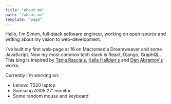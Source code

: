 ```yaml
---
title: "About me"
path: "/about-me"
template: "page"
---
```


Hello, I`m Simon, full-stack software engineer, working on open-source and writing about my vision to web-development.

I`ve built my first web-page at 16 on Macromedia Dreamweaver and some JavaScript. Now my most common tech stack is React, Django, GraphQL. 
This blog is inspired by [Tania Rascia's](https://www.taniarascia.com/), [Kalle Hallden's](https://www.youtube.com/channel/UCWr0mx597DnSGLFk1WfvSkQ/channels) and [Dan Abramov's](https://overreacted.io/) works.

Currently I`m working on:

- Lenovo T520 laptop
- Samsung A305 27' monitor
- Some random mouse and keyboard
